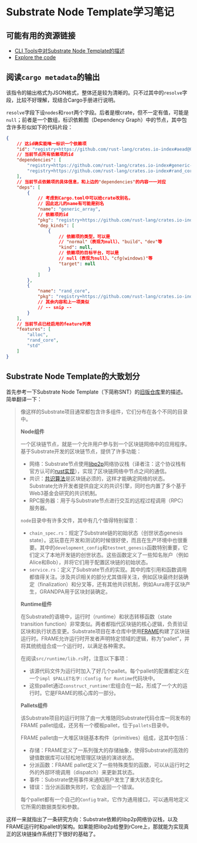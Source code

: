 # Substrate Node Template学习笔记

## 可能有用的资源链接

- [CLI Tools中对Substrate Node Template的描述](https://docs.substrate.io/reference/command-line-tools/node-template/)
- [Explore the code](https://docs.substrate.io/quick-start/explore-the-code/)

## 阅读`cargo metadata`的输出

该指令的输出格式为JSON格式，整体还是较为清晰的。只不过其中的`resolve`字段，比较不好理解，现结合Cargo手册进行说明。

`resolve`字段下设`nodes`和`root`两个字段。后者是根crate，但不一定有值，可能是`null`；前者是一个数组，标识依赖图（Dependency Graph）中的节点，其中包含许多形似如下的代码片段：

```json
{
    // 这id确实能唯一标识一个依赖项
    "id": "registry+https://github.com/rust-lang/crates.io-index#aead@0.4.3",
    // 当前节点所有依赖项的id
    "dependencies": [
        "registry+https://github.com/rust-lang/crates.io-index#generic-array@0.14.7",
        "registry+https://github.com/rust-lang/crates.io-index#rand_core@0.6.4"
    ],
    // 当前节点依赖项的具体信息，和上边的"dependencies"的内容一一对应
    "deps": [
        {
            // 考虑到Cargo.toml中可以给crate改别名，
            // 因此这儿的name有可能是别名
            "name": "generic_array",
            // 依赖项的id
            "pkg": "registry+https://github.com/rust-lang/crates.io-index#generic-array@0.14.7",
            "dep_kinds": [
                {
                    // 依赖项的类型，可以是
                    // "normal"（表现为null）、"build"、"dev"等
                    "kind": null,
                    // 依赖项的目标平台，可以是
                    // null（表现为null）、"cfg(windows)"等
                    "target": null
                }
            ]
        },
        {
            "name": "rand_core",
            "pkg": "registry+https://github.com/rust-lang/crates.io-index#rand_core@0.6.4",
            // 其余内容和上一项类似
            // -- snip --
        }
    ],
    // 当前节点已经启用的feature列表
    "features": [
        "alloc",
        "rand_core",
        "std"
    ]
}
```

## Substrate Node Template的大致划分

首先参考一下Substrate Node Template（下简称SNT）的[旧版仓库](https://github.com/Endericedragon/substrate-node-template-copy?tab=readme-ov-file#template-structure)里的描述。简单翻译一下：

> 像这样的Substrate项目通常都包含许多组件，它们分布在各个不同的目录中。
>
> **Node组件**
>
> 一个区块链节点，就是一个允许用户参与到一个区块链网络中的应用程序。基于Substrate开发的区块链节点，提供了许多功能：
>
> - 网络：Substrate节点使用[libp2p](https://libp2p.io)网络协议栈（译者注：这个协议栈有官方认可的[rust实现](https://github.com/libp2p/rust-libp2p)），实现了区块链网络中节点之间的通信。
> - 共识：[共识算法](https://docs.substrate.io/learn/consensus/)是区块链必须的，这样才能确定网络的状态。Substrate允许开发者提供自定义的共识引擎，同时也内置了多个基于Web3基金会研究的共识机制。
> - RPC服务器：用于与Substrate节点进行交互的远程过程调用（RPC）服务器。
>
> `node`目录中有许多文件，其中有几个值得特别留意：
>
> - `chain_spec.rs`：规定了Substrate链的初始状态（创世状态genesis state）。这玩意在开发和测试的时候很好使，而且在生产环境中也很重要。其中的`development_config`和`testnet_genesis`函数特别重要，它们定义了本地开发链的创世状态。这些函数定义了一些知名账户（例如Alice和Bob），并将它们用于配置区块链的初始状态。
> - `service.rs`：定义了Substrate节点的实现。其中的库引用和函数调用都值得关注。涉及共识相关的部分尤其值得关注，例如区块最终封装确定（finalization）和分叉等，还有其他共识机制，例如Aura用于区块产生，GRANDPA用于区块封装确定。
>
> **Runtime组件**
>
> 在Substrate的语境中，运行时（runtime）和状态转移函数（state transition function）非常类似。两者都指代区块链的核心逻辑，负责验证区块和执行状态变更。Substrate项目在本仓库中使用[FRAME](https://docs.substrate.io/learn/runtime-development/#frame)构建了区块链运行时。FRAME允许运行时开发者声明特定领域的逻辑，称为“pallet”，并将其统统组合成一个运行时，以满足各种需求。
>
> 在阅读`src/runtime/lib.rs`时，注意以下事项：
> - 该源代码文件为运行时加入了好几个pallet。每个pallet的配置都定义在一个`impl $PALLET名字::Config for Runtime`代码块中。
> - 这些pallet通过`construct_runtime!`宏组合在一起，形成了一个大的运行时。它是FRAME的核心库的一部分。
>
> **Pallets组件**
>
> 该Substrate项目的运行时除了由一大堆随同Substrate代码仓库一同发布的FRAME pallet组成，还另有一个模板pallet，位于`pallets`目录中。
>
> FRAME pallet由一大堆区块链基本构件（primitives）组成，这其中包括：
> - 存储：FRAME定义了一系列强大的存储抽象，使得Substrate的高效的键值数据库可以轻松地管理区块链的演进状态。
> - 分派函数：FRAME pallet定义了一些特殊类型的函数，可以从运行时之外的外部环境调用（dispatch）来更新其状态。
> - 事件：Substrate使用事件来通知用户发生了重大状态变化。
> - 错误：当分派函数失败时，它会返回一个错误。
>
> 每个pallet都有一个自己的`Config` trait，它作为通用接口，可以通用地定义它所需的数据类型和参数。

这样一来就指出了一条研究方向：Substrate依赖的libp2p网络协议栈，以及FRAME运行时和pallet的架构。如果能把libp2p给整到rCore上，那就能为实现真正的区块链操作系统打下很好的基础了。